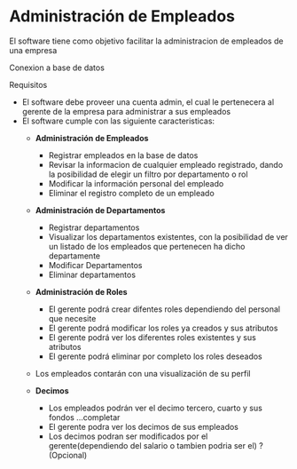 # Administración de Empleados
El software tiene como objetivo facilitar la administracion de empleados de una empresa

Conexion a base de datos


Requisitos

- El software debe proveer una cuenta admin, el cual le pertenecera al gerente de la empresa para administrar a sus empleados
- El software cumple con las siguiente caracteristicas:
  -    **Administración de Empleados**
          -    Registrar empleados en la base de datos
          -    Revisar la informacion de cualquier empleado registrado, dando la posibilidad de elegir un filtro por departamento o rol
          -    Modificar la información personal del empleado
          -    Eliminar el registro completo de un empleado
  -    **Administración de Departamentos**
          -    Registrar departamentos
          -    Visualizar los departamentos existentes, con la posibilidad de ver un listado de los empleados que pertenecen ha dicho departamente
          -    Modificar Departamentos
          -    Eliminar departamentos
  -    **Administración de Roles**
          -    El gerente podrá crear difentes roles dependiendo del personal que necesite
          -    El gerente podrá modificar los roles ya creados y sus atributos
          -    El gerente podrá ver los diferentes roles existentes y sus atributos
          -    El gerente podrá eliminar por completo los roles deseados

  - Los empleados contarán con una visualización de su perfil

   - **Decimos**
        -    Los empleados podrán ver el decimo tercero, cuarto y sus fondos ...completar
        -    El gerente podra ver los decimos de sus empleados
        -    Los decimos podran ser modificados por el gerente(dependiendo del salario o tambien podria ser el) ? (Opcional)


